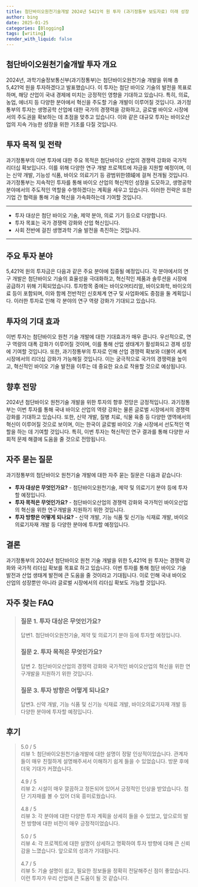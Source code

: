 ```yaml
---
title: 첨단바이오원천기술개발 2024년 5421억 원 투자 (과기정통부 보도자료) 미래 성장
author: bing
date: 2025-01-25
categories: [Blogging]
tags: [writing]
render_with_liquid: false
---
```



<h2 id='첨단바이오원천기술개발 투자 개요'>첨단바이오원천기술개발 투자 개요</h2>

<p>2024년, 과학기술정보통신부(과기정통부)는 첨단바이오원천기술 개발을 위해 총 5,421억 원을 투자하겠다고 발표했습니다. 이 투자는 첨단 바이오 기술의 발전을 목표로 하며, 해당 산업이 국내 경제에 미치는 긍정적인 영향을 기대하고 있습니다. 특히, 의료, 농업, 에너지 등 다양한 분야에서 혁신을 주도할 기술 개발이 이루어질 것입니다. 과기정통부의 투자는 생명공학 산업에 대한 국가의 경쟁력을 강화하고, 글로벌 바이오 시장에서의 주도권을 확보하는 데 초점을 맞추고 있습니다. 이와 같은 대규모 투자는 바이오산업의 지속 가능한 성장을 위한 기초를 다질 것입니다.</p>

<h2 id='투자 목적 및 전략'>투자 목적 및 전략</h2>

<p>과기정통부의 이번 투자에 대한 주요 목적은 첨단바이오 산업의 경쟁력 강화와 국가적 리더십 확보입니다. 이를 위해 다양한 연구 개발 프로젝트에 자금을 지원할 예정이며, 이는 신약 개발, 기능성 식품, 바이오 의료기기 등 광범위한领域에 걸쳐 전개될 것입니다. 과기정통부는 지속적인 투자를 통해 바이오 산업의 혁신적인 성장을 도모하고, 생명공학 분야에서의 주도적인 역할을 수행하겠다는 계획을 세우고 있습니다. 이러한 전략은 또한 기업 간 협력을 통해 기술 혁신을 가속화하는데 기여할 것입니다.</p>

<hr />

<ul>
    <li>투자 대상은 첨단 바이오 기술, 제약 분야, 의료 기기 등으로 다양합니다.</li>
    <li>투자 목표는 국가 경쟁력 강화와 산업 혁신입니다.</li>
    <li>사회 전반에 걸친 생명과학 기술 발전을 촉진하는 것입니다.</li>
</ul>

<hr />

<h2 id='주요 투자 분야'>주요 투자 분야</h2>

<p>5,421억 원의 투자금은 다음과 같은 주요 분야에 집중될 예정입니다. 각 분야에서의 연구 개발은 첨단바이오 기술의 효율성을 극대화하고, 혁신적인 제품과 솔루션을 시장에 공급하기 위해 기획되었습니다. 투자항목 중에는 바이오머티리얼, 바이오화학, 바이오의료 등이 포함되며, 이와 함께 전반적인 신호체계 연구 및 사업화에도 중점을 둘 계획입니다. 이러한 투자로 인해 각 분야의 연구 역량 강화가 기대되고 있습니다.</p>

<h2 id='투자의 기대 효과'>투자의 기대 효과</h2>

<p>이번 투자는 첨단바이오 원천 기술 개발에 대한 기대효과가 매우 큽니다. 우선적으로, 연구 역량의 대폭 강화가 이루어질 것이며, 이를 통해 산업 생태계가 활성화되고 경제 성장에 기여할 것입니다. 또한, 과기정통부의 투자로 인해 산업 경쟁력 확보와 더불어 세계 시장에서의 리더십 강화가 가능해질 것입니다. 이는 궁극적으로 국가의 경쟁력을 높이고, 혁신적인 바이오 기술 발전을 이루는 데 중요한 요소로 작용할 것으로 예상됩니다.</p>

<h2 id='향후 전망'>향후 전망</h2>

<p>2024년 첨단바이오 원천기술 개발을 위한 투자의 향후 전망은 긍정적입니다. 과기정통부는 이번 투자를 통해 국내 바이오 산업의 역량 강화는 물론 글로벌 시장에서의 경쟁력 강화를 기대하고 있습니다. 또한, 신약 개발, 질병 치료, 식물 육종 등 다양한 영역에서의 혁신이 이루어질 것으로 보이며, 이는 한국이 글로벌 바이오 기술 시장에서 선도적인 역할을 하는 데 기여할 것입니다. 특히, 이번 투자는 혁신적인 연구 결과를 통해 다양한 사회적 문제 해결에 도움을 줄 것으로 전망됩니다.</p>

<h2 id='자주 묻는 질문'>자주 묻는 질문</h2>

<p>과기정통부의 첨단바이오 원천기술 개발에 대한 자주 묻는 질문은 다음과 같습니다:</p>

<ul>
    <li><b>투자 대상은 무엇인가요?</b> - 첨단바이오원천기술, 제약 및 의료기기 분야 등에 투자할 예정입니다.</li>
    <li><b>투자 목적은 무엇인가요?</b> - 첨단바이오산업의 경쟁력 강화와 국가적인 바이오산업의 혁신을 위한 연구개발을 지원하기 위한 것입니다.</li>
    <li><b>투자 방향은 어떻게 되나요?</b> - 신약 개발, 기능 식품 및 신기능 식재료 개발, 바이오의료기자재 개발 등 다양한 분야에 투자할 예정입니다.</li>
</ul>

<h2 id='결론'>결론</h2>

<p>과기정통부의 2024년 첨단바이오 원천 기술 개발을 위한 5,421억 원 투자는 경쟁력 강화와 국가적 리더십 확보를 목표로 하고 있습니다. 이번 투자를 통해 첨단 바이오 기술 발전과 산업 생태계 발전에 큰 도움을 줄 것이라고 기대됩니다. 이로 인해 국내 바이오 산업의 성장뿐만 아니라 글로벌 시장에서의 리더십 확보도 가능할 것입니다.</p>


<h2 id='자주_찾는_FAQ'>자주 찾는 FAQ</h2>
<div itemscope="" itemtype="https://schema.org/FAQPage"> 
<blockquote> 
<div itemscope="" itemprop="mainEntity" itemtype="https://schema.org/Question"> 
<h3 itemprop="name">질문 1. 투자 대상은 무엇인가요? </h3> 
<div itemscope="" itemprop="acceptedAnswer" itemtype="https://schema.org/Answer"> 
<span itemprop="text"> <p>답변1. 첨단바이오원천기술, 제약 및 의료기기 분야 등에 투자할 예정입니다.</p> </span> 
</div> 
</div> 
<div itemscope="" itemprop="mainEntity" itemtype="https://schema.org/Question"> 
<h3 itemprop="name">질문 2. 투자 목적은 무엇인가요? </h3> 
<div itemscope="" itemprop="acceptedAnswer" itemtype="https://schema.org/Answer"> 
<span itemprop="text"> <p>답변 2. 첨단바이오산업의 경쟁력 강화와 국가적인 바이오산업의 혁신을 위한 연구개발을 지원하기 위한 것입니다.</p> </span> 
</div> 
</div> 
<div itemscope="" itemprop="mainEntity" itemtype="https://schema.org/Question"> 
<h3 itemprop="name">질문 3. 투자 방향은 어떻게 되나요?</h3> 
<div itemscope="" itemprop="acceptedAnswer" itemtype="https://schema.org/Answer"> 
<span itemprop="text"> <p>답변3. 신약 개발, 기능 식품 및 신기능 식재료 개발, 바이오의료기자재 개발 등 다양한 분야에 투자할 예정입니다.</p> </span> 
</div> 
</div> 
</blockquote> 
</div>
<h2 id='후기'>후기</h2>
<div itemscope itemtype="https://schema.org/Product">
  <blockquote>
  <div itemprop="review" itemscope itemtype="https://schema.org/Review">
      <div itemprop="reviewRating" itemscope itemtype="https://schema.org/Rating"> <span itemprop="ratingValue">5.0</span> / <span itemprop="bestRating">5</span> </div>
      <span itemprop="reviewBody">리뷰 1: 첨단바이오원천기술개발에 대한 설명이 정말 인상적이었습니다. 관계자들이 매우 친절하게 설명해주셔서 이해하기 쉽게 들을 수 있었습니다. 방문 후에 더욱 기대가 커졌습니다.</span>
  </div>
  <br>
  <div itemprop="review" itemscope itemtype="https://schema.org/Review">
      <div itemprop="reviewRating" itemscope itemtype="https://schema.org/Rating"> <span itemprop="ratingValue">4.9</span> / <span itemprop="bestRating">5</span> </div>
      <span itemprop="reviewBody">리뷰 2: 시설이 매우 깔끔하고 정돈되어 있어서 긍정적인 인상을 받았습니다. 첨단 기자재를 볼 수 있어 더욱 흥미로웠습니다.</span>
  </div>
  <br>
  <div itemprop="review" itemscope itemtype="https://schema.org/Review">
      <div itemprop="reviewRating" itemscope itemtype="https://schema.org/Rating"> <span itemprop="ratingValue">4.8</span> / <span itemprop="bestRating">5</span> </div>
      <span itemprop="reviewBody">리뷰 3: 각 분야에 대한 다양한 투자 계획을 상세히 들을 수 있었고, 앞으로의 발전 방향에 대한 비전이 매우 긍정적이었습니다.</span>
  </div>
  <br>
  <div itemprop="review" itemscope itemtype="https://schema.org/Review">
      <div itemprop="reviewRating" itemscope itemtype="https://schema.org/Rating"> <span itemprop="ratingValue">5.0</span> / <span itemprop="bestRating">5</span> </div>
      <span itemprop="reviewBody">리뷰 4: 각 프로젝트에 대한 설명이 상세하고 명확하여 투자 방향에 대해 큰 신뢰감을 느꼈습니다. 앞으로의 성과가 기대됩니다.</span>
  </div>
  <br>
  <div itemprop="review" itemscope itemtype="https://schema.org/Review">
      <div itemprop="reviewRating" itemscope itemtype="https://schema.org/Rating"> <span itemprop="ratingValue">4.7</span> / <span itemprop="bestRating">5</span> </div>
      <span itemprop="reviewBody">리뷰 5: 기술 설명이 쉽고, 필요한 정보들을 정확히 전달해주신 점이 좋았습니다. 이런 투자가 우리 산업에 큰 도움이 될 것 같습니다.</span>
  </div>
  </blockquote>
</div>

